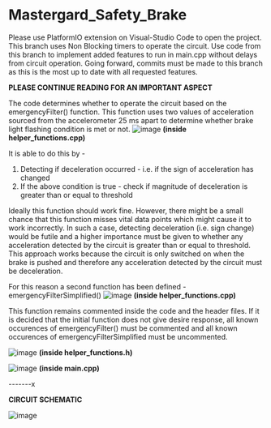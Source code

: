 # Mastergard_Safety_Brake


Please use PlatformIO extension on Visual-Studio Code to open the project.
This branch uses Non Blocking timers to operate the circuit.
Use code from this branch to implement added features to run in main.cpp without delays from circuit operation. 
Going forward, commits must be made to this branch as this is the most up to date with all requested features.

**PLEASE CONTINUE READING FOR AN IMPORTANT ASPECT**

The code determines whether to operate the circuit based on the emergencyFilter() function.
This function uses two values of acceleration sourced from the accelerometer 25 ms apart to determine whether brake light flashing condition is met or not.
![image](https://user-images.githubusercontent.com/66683154/132103031-c6ae0f79-b381-4203-ab5b-07a7af7ef639.png)
**(inside helper_functions.cpp)**

It is able to do this by  - 
1. Detecting if deceleration occurred - i.e. if the sign of acceleration has changed
2. If the above condition is true - check if magnitude of deceleration is greater than or equal to threshold

Ideally this function should work fine. However, there might be a small chance that this function misses vital data points which might cause it to work incorrectly.
In such a case, detecting deceleration (i.e. sign change) would be futile and a higher importance must be given to whether any acceleration detected by the circuit
is greater than or equal to threshold. This approach works because the circuit is only switched on when the brake is pushed and therefore any acceleration detected
by the circuit must be deceleration.

For this reason a second function has been defined - emergencyFilterSimplified()
![image](https://user-images.githubusercontent.com/66683154/132103272-409732b0-77a7-4812-a364-3985f4f81778.png)
**(inside helper_functions.cpp)**

This function remains commented inside the code and the header files.
If it is decided that the initial function does not give desire response, all known occurences of emergencyFilter() must be commented and all known occurences
of emergencyFilterSimplified must be uncommented.

![image](https://user-images.githubusercontent.com/66683154/132103299-e28f9b36-5be1-40ce-9a55-4756ecc352b9.png)
**(inside helper_functions.h)**

![image](https://user-images.githubusercontent.com/66683154/132103312-f1e3cb7f-e0ce-4e47-99e7-6f364345aca8.png)
**(inside main.cpp)**


-------x

**CIRCUIT SCHEMATIC**

![image](https://user-images.githubusercontent.com/66683154/132103531-e81a1a9d-ff6e-438d-a8eb-b2e6617cc4be.png)

